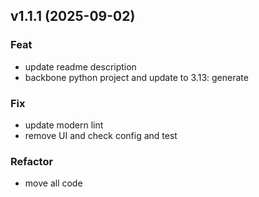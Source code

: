 ## v1.1.1 (2025-09-02)

### Feat

- update readme description
- backbone python project and update to 3.13: generate

### Fix

- update modern lint
- remove UI and check config and test

### Refactor

- move all code
